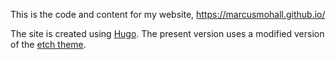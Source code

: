 This is the code and content for my website, https://marcusmohall.github.io/

The site is created using [Hugo](https://gohugo.io/). The present version uses a modified version of the [etch theme](https://github.com/LukasJoswiak/etch).

